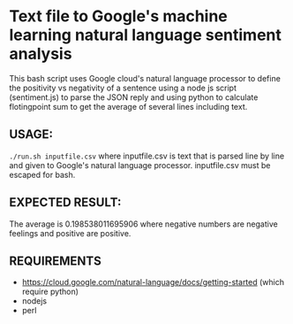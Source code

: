 # Text file to Google's machine learning natural language sentiment analysis
This bash script uses Google cloud's natural language processor to define the positivity vs negativity of a sentence using a node js script (sentiment.js) to parse the JSON reply and using python to calculate flotingpoint sum to get the average of several lines including text.

## USAGE:
`./run.sh inputfile.csv`
where inputfile.csv is text that is parsed line by line and given to Google's natural language processor. inputfile.csv must be escaped for bash.

## EXPECTED RESULT:
The average is 0.198538011695906 where negative numbers are negative feelings and positive are positive.

## REQUIREMENTS
- https://cloud.google.com/natural-language/docs/getting-started (which require python)
- nodejs
- perl
